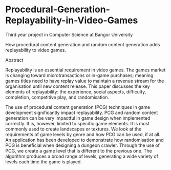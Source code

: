 # Procedural-Generation-Replayability-in-Video-Games

Third year project in Computer Science at Bangor University

How procedural content generation and random content generation adds replayability to video games. 


Abstract

Replayability is an essential requirement in video games. The games market is changing toward microtransactions or in-game purchases; 
meaning games titles need to have replay value to maintain a revenue stream for the organisation until new content release. 
This paper discusses the key elements of replayability: the experience, social aspects, difficulty, completion, competitive play, and randomisation.


The use of procedural content generation (PCG) techniques in game development significantly impact replayability. 
PCG and random content generation can be very impactful in game design when implemented correctly. It is, however, limited to specific game elements. 
It is most commonly used to create landscapes or textures. We look at the requirements of game levels by genre and how PCG can be used, if at all.
An application has been developed to demonstrate how randomisation and PCG is beneficial when designing a dungeon crawler. 
Through the use of PCG, we create a game level that is different to the previous one. 
The algorithm produces a broad range of levels, generating a wide variety of levels each time the game is played.
